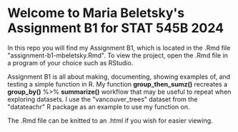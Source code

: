 # Welcome to Maria Beletsky's Assignment B1 for STAT 545B 2024

In this repo you will find my Assignment B1, which is located in the .Rmd file "assignment-b1-mbeletsky.Rmd". To view the project, open the .Rmd file in a program of your choice such as RStudio.

Assignment B1 is all about making, documenting, showing examples of, and testing a simple function in R. My function **group_then_sumz()** recreates a **group_by()** %>% **summarize()** workflow that may be useful to repeat when exploring datasets. I use the "vancouver_trees" dataset from the "datateachr" R package as an example to use my function on.

The .Rmd file can be knitted to an .html if you wish for easier viewing. 